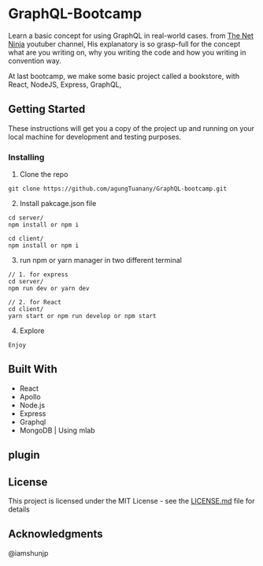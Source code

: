 # GraphQL-Bootcamp

Learn a basic concept for using GraphQL in real-world cases.
from [The Net Ninja](https://www.youtube.com/channel/UCW5YeuERMmlnqo4oq8vwUpg) youtuber channel,
His explanatory is so grasp-full for the concept what are you writing on, why you writing the code and how
you writing in convention way.

At last bootcamp, we make some basic project called a bookstore, with React,
NodeJS, Express, GraphQL,

## Getting Started

These instructions will get you a copy of the project up and running on your local machine for development and testing purposes.

### Installing

1. Clone the repo

```
git clone https://github.com/agungTuanany/GraphQL-bootcamp.git
```

2. Install pakcage.json file

```
cd server/
npm install or npm i

cd client/
npm install or npm i
```

3. run npm or yarn manager in two different terminal

```
// 1. for express
cd server/
npm run dev or yarn dev

// 2. for React
cd client/
yarn start or npm run develop or npm start

```
4. Explore

```
Enjoy
```

## Built With

* React
* Apollo
* Node.js
* Express
* Graphql
* MongoDB | Using mlab

## plugin



## License

This project is licensed under the MIT License - see the [LICENSE.md](LICENSE.md) file for details

## Acknowledgments
 @iamshunjp

